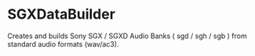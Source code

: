 # SGXDataBuilder
Creates and builds Sony SGX / SGXD Audio Banks ( sgd / sgh / sgb ) from standard audio formats (wav/ac3).
